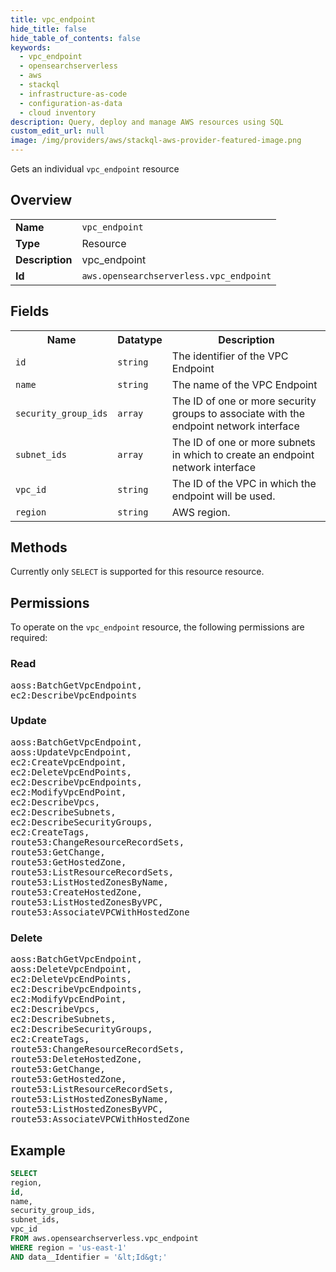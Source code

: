 ```yaml
---
title: vpc_endpoint
hide_title: false
hide_table_of_contents: false
keywords:
  - vpc_endpoint
  - opensearchserverless
  - aws
  - stackql
  - infrastructure-as-code
  - configuration-as-data
  - cloud inventory
description: Query, deploy and manage AWS resources using SQL
custom_edit_url: null
image: /img/providers/aws/stackql-aws-provider-featured-image.png
---
```

Gets an individual <code>vpc_endpoint</code> resource

## Overview
<table><tbody>
<tr><td><b>Name</b></td><td><code>vpc_endpoint</code></td></tr>
<tr><td><b>Type</b></td><td>Resource</td></tr>
<tr><td><b>Description</b></td><td>vpc_endpoint</td></tr>
<tr><td><b>Id</b></td><td><code>aws.opensearchserverless.vpc_endpoint</code></td></tr>
</tbody></table>

## Fields
<table><tbody>
<tr><th>Name</th><th>Datatype</th><th>Description</th></tr>
<tr><td><code>id</code></td><td><code>string</code></td><td>The identifier of the VPC Endpoint</td></tr>
<tr><td><code>name</code></td><td><code>string</code></td><td>The name of the VPC Endpoint</td></tr>
<tr><td><code>security_group_ids</code></td><td><code>array</code></td><td>The ID of one or more security groups to associate with the endpoint network interface</td></tr>
<tr><td><code>subnet_ids</code></td><td><code>array</code></td><td>The ID of one or more subnets in which to create an endpoint network interface</td></tr>
<tr><td><code>vpc_id</code></td><td><code>string</code></td><td>The ID of the VPC in which the endpoint will be used.</td></tr>
<tr><td><code>region</code></td><td><code>string</code></td><td>AWS region.</td></tr>

</tbody></table>

## Methods
Currently only <code>SELECT</code> is supported for this resource resource.

## Permissions

To operate on the <code>vpc_endpoint</code> resource, the following permissions are required:

### Read
<pre>
aoss:BatchGetVpcEndpoint,
ec2:DescribeVpcEndpoints</pre>

### Update
<pre>
aoss:BatchGetVpcEndpoint,
aoss:UpdateVpcEndpoint,
ec2:CreateVpcEndpoint,
ec2:DeleteVpcEndPoints,
ec2:DescribeVpcEndpoints,
ec2:ModifyVpcEndPoint,
ec2:DescribeVpcs,
ec2:DescribeSubnets,
ec2:DescribeSecurityGroups,
ec2:CreateTags,
route53:ChangeResourceRecordSets,
route53:GetChange,
route53:GetHostedZone,
route53:ListResourceRecordSets,
route53:ListHostedZonesByName,
route53:CreateHostedZone,
route53:ListHostedZonesByVPC,
route53:AssociateVPCWithHostedZone</pre>

### Delete
<pre>
aoss:BatchGetVpcEndpoint,
aoss:DeleteVpcEndpoint,
ec2:DeleteVpcEndPoints,
ec2:DescribeVpcEndpoints,
ec2:ModifyVpcEndPoint,
ec2:DescribeVpcs,
ec2:DescribeSubnets,
ec2:DescribeSecurityGroups,
ec2:CreateTags,
route53:ChangeResourceRecordSets,
route53:DeleteHostedZone,
route53:GetChange,
route53:GetHostedZone,
route53:ListResourceRecordSets,
route53:ListHostedZonesByName,
route53:ListHostedZonesByVPC,
route53:AssociateVPCWithHostedZone</pre>


## Example
```sql
SELECT
region,
id,
name,
security_group_ids,
subnet_ids,
vpc_id
FROM aws.opensearchserverless.vpc_endpoint
WHERE region = 'us-east-1'
AND data__Identifier = '&lt;Id&gt;'
```
